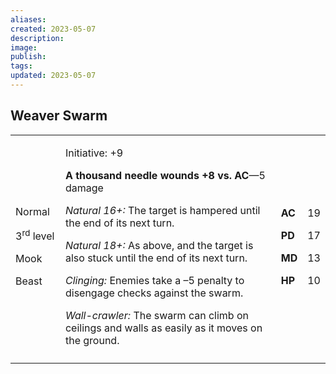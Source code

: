 ```yaml
---
aliases: 
created: 2023-05-07
description: 
image: 
publish: 
tags: 
updated: 2023-05-07
---
```


## Weaver Swarm

<table>
<colgroup>
<col style="width: 16%" />
<col style="width: 72%" />
<col style="width: 5%" />
<col style="width: 5%" />
</colgroup>
<tbody>
<tr class="odd">
<td><p>Normal</p>
<p>3<sup>rd</sup> level</p>
<p>Mook</p>
<p>Beast</p></td>
<td><p>Initiative: +9</p>
<p><strong>A thousand needle wounds +8 vs. AC</strong>—5 damage</p>
<p><em>Natural 16+:</em> The target is hampered until the end of its
next turn.</p>
<p><em>Natural 18+:</em> As above, and the target is also stuck until
the end of its next turn.</p>
<p><em>Clinging:</em> Enemies take a –5 penalty to disengage checks
against the swarm.</p>
<p><em>Wall-crawler:</em> The swarm can climb on ceilings and walls as
easily as it moves on the ground.</p></td>
<td><p><strong>AC</strong></p>
<p><strong>PD</strong></p>
<p><strong>MD</strong></p>
<p><strong>HP</strong></p></td>
<td><p>19</p>
<p>17</p>
<p>13</p>
<p>10</p></td>
</tr>
<tr class="even">
<td></td>
<td></td>
<td></td>
<td></td>
</tr>
</tbody>
</table>


